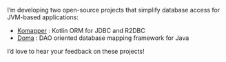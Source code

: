 I’m developing two open-source projects that simplify database access for JVM-based applications:

- [Komapper](https://github.com/komapper/komapper) : Kotlin ORM for JDBC and R2DBC
- [Doma](https://github.com/domaframework/doma) : DAO oriented database mapping framework for Java

I’d love to hear your feedback on these projects!
